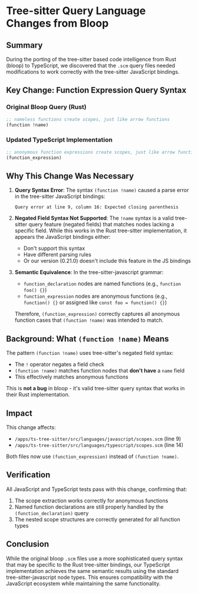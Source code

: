 # Tree-sitter Query Language Changes from Bloop

## Summary

During the porting of the tree-sitter based code intelligence from Rust (bloop) to TypeScript, we discovered that the `.scm` query files needed modifications to work correctly with the tree-sitter JavaScript bindings.

## Key Change: Function Expression Query Syntax

### Original Bloop Query (Rust)
```scheme
;; nameless functions create scopes, just like arrow functions
(function !name)
```

### Updated TypeScript Implementation
```scheme
;; anonymous function expressions create scopes, just like arrow functions
(function_expression)
```

## Why This Change Was Necessary

1. **Query Syntax Error**: The syntax `(function !name)` caused a parse error in the tree-sitter JavaScript bindings:
   ```
   Query error at line 9, column 16: Expected closing parenthesis
   ```

2. **Negated Field Syntax Not Supported**: The `!name` syntax is a valid tree-sitter query feature (negated fields) that matches nodes lacking a specific field. While this works in the Rust tree-sitter implementation, it appears the JavaScript bindings either:
   - Don't support this syntax
   - Have different parsing rules
   - Or our version (0.21.0) doesn't include this feature in the JS bindings

3. **Semantic Equivalence**: In the tree-sitter-javascript grammar:
   - `function_declaration` nodes are named functions (e.g., `function foo() {}`)
   - `function_expression` nodes are anonymous functions (e.g., `function() {}` or assigned like `const foo = function() {}`)
   
   Therefore, `(function_expression)` correctly captures all anonymous function cases that `(function !name)` was intended to match.

## Background: What `(function !name)` Means

The pattern `(function !name)` uses tree-sitter's negated field syntax:
- The `!` operator negates a field check
- `(function !name)` matches function nodes that **don't have** a `name` field
- This effectively matches anonymous functions

This is **not a bug** in bloop - it's valid tree-sitter query syntax that works in their Rust implementation.

## Impact

This change affects:
- `/apps/ts-tree-sitter/src/languages/javascript/scopes.scm` (line 9)
- `/apps/ts-tree-sitter/src/languages/typescript/scopes.scm` (line 14)

Both files now use `(function_expression)` instead of `(function !name)`.

## Verification

All JavaScript and TypeScript tests pass with this change, confirming that:
1. The scope extraction works correctly for anonymous functions
2. Named function declarations are still properly handled by the `(function_declaration)` query
3. The nested scope structures are correctly generated for all function types

## Conclusion

While the original bloop `.scm` files use a more sophisticated query syntax that may be specific to the Rust tree-sitter bindings, our TypeScript implementation achieves the same semantic results using the standard tree-sitter-javascript node types. This ensures compatibility with the JavaScript ecosystem while maintaining the same functionality.